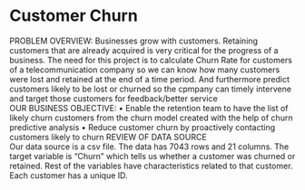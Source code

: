 # Customer Churn
PROBLEM OVERVIEW:
Businesses grow with customers. Retaining customers that are already acquired is very critical for the progress of a business. The need for this project is to calculate Churn Rate for customers of a telecommunication company so we can know how many customers were lost and retained at the end of a time period. And furthermore predict customers likely to be lost or churned so the cpmpany can timely intervene and target those customers for feedback/better service
</br>
OUR BUSINESS OBJECTIVE:
•	Enable the retention team to have the list of likely churn customers from the churn model created with the help of churn predictive analysis
•	Reduce customer churn by proactively contacting customers likely to churn
REVIEW OF DATA SOURCE
</br>
Our data source is a csv file.
The data has 7043 rows and 21 columns. The target variable is “Churn” which tells us whether a customer was churned or retained. Rest of the variables have characteristics related to that customer. Each customer has a unique ID.

